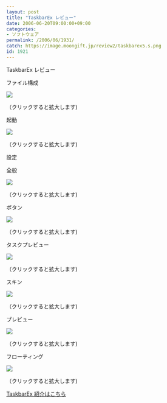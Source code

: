 ```yaml
---
layout: post
title: "TaskbarEx レビュー"
date: 2006-06-20T09:00:00+09:00
categories:
- ソフトウェア
permalink: /2006/06/1931/
catch: https://image.moongift.jp/review2/taskbarex5.s.png
id: 1921
---
```

TaskbarEx レビュー  
<!--more-->

ファイル構成

  

[![](https://image.moongift.jp/review2/taskbarex1.s.png)](https://image.moongift.jp/review2/taskbarex1.png)  
  
（クリックすると拡大します)

  

起動

  

[![](https://image.moongift.jp/review2/taskbarex2.s.png)](https://image.moongift.jp/review2/taskbarex2.png)  
  
（クリックすると拡大します)

  

設定

  

全般

  

[![](https://image.moongift.jp/review2/taskbarex3.s.png)](https://image.moongift.jp/review2/taskbarex3.png)  
  
（クリックすると拡大します)

  

ボタン

  

[![](https://image.moongift.jp/review2/taskbarex4.s.png)](https://image.moongift.jp/review2/taskbarex4.png)  
  
（クリックすると拡大します)

  

タスクプレビュー

  

[![](https://image.moongift.jp/review2/taskbarex5.s.png)](https://image.moongift.jp/review2/taskbarex5.png)  
  
（クリックすると拡大します)

  

スキン

  

[![](https://image.moongift.jp/review2/taskbarex6.s.png)](https://image.moongift.jp/review2/taskbarex6.png)  
  
（クリックすると拡大します)

  

プレビュー

  

[![](https://image.moongift.jp/review2/taskbarex7.s.png)](https://image.moongift.jp/review2/taskbarex7.png)  
  
（クリックすると拡大します)

  

フローティング

  

[![](https://image.moongift.jp/review2/taskbarex8.s.png)](https://image.moongift.jp/review2/taskbarex8.png)  
  
（クリックすると拡大します)

  

[TaskbarEx 紹介はこちら](http://oss.moongift.jp/intro/i-1930.html)


